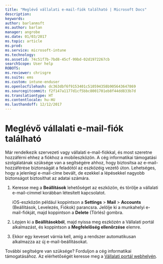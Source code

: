 ```yaml
---
title: "Meglévő vállalati e-mail-fiók található | Microsoft Docs"
description: 
keywords: 
author: barlanmsft
ms.author: barlan
manager: angrobe
ms.date: 01/03/2017
ms.topic: article
ms.prod: 
ms.service: microsoft-intune
ms.technology: 
ms.assetid: 74c51f7b-7bd8-45cf-99bd-02d1972267cb
searchScope: User help
ROBOTS: 
ms.reviewer: chrisgre
ms.suite: ems
ms.custom: intune-enduser
ms.openlocfilehash: dc363dbf6f9153401c510594358b905643647869
ms.sourcegitcommit: f2f147a1177d1cf5bbc8001701eb8f44dd833b7d
ms.translationtype: HT
ms.contentlocale: hu-HU
ms.lasthandoff: 12/12/2017
---
```

# <a name="an-existing-company-email-account-was-found"></a>Meglévő vállalati e-mail-fiók található

Már rendelkezik szervezeti vagy vállalati e-mail-fiókkal, és most szeretne hozzáférni ehhez a fiókhoz a mobileszközön. A cég informatikai támogatási szolgálatának szüksége van a segítségére ahhoz, hogy biztosítsa az e-mail-hozzáférése biztonságát a feladótól az eszközéig vezető úton. Lehetséges, hogy a jelenlegi e-mail-címe bevált, de ezekkel a lépésekkel nagyobb biztonságot biztosíthat az adatai számára.

1.  Keresse meg a **Beállítások** lehetőséget az eszközön, és törölje a vállalati e-mail-címmel korábban létesített kapcsolatot.

    iOS-eszközön például koppintson a **Settings** > **Mail** > **Accounts** (Beállítások, Levelezés, Fiókok) parancsra. Jelölje ki a munkahelyi e-mail-fiókját, majd koppintson a **Delete** (Törlés) gombra.

2.  Lépjen ki a **Beállításokból**, majd nyissa meg eszközén a Vállalati portál alkalmazást, és koppintson a **Megfelelőség ellenőrzése** elemre.

3.  Ekkor egy keveset várnia kell, amíg a rendszer automatikusan alkalmazza az új e-mail-beállításokat.

További segítségre van szüksége? Forduljon a cég informatikai támogatásához. Az elérhetőségét keresse meg a [Vállalati portál webhelyén](https://portal.manage.microsoft.com#HelpDeskDialog).
